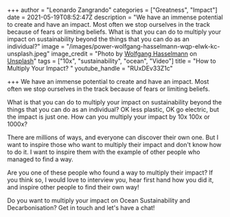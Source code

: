 +++
author = "Leonardo Zangrando"
categories = ["Greatness", "Impact"]
date = 2021-05-19T08:52:47Z
description = "We have an immense potential to create and have an impact. Most often we stop ourselves in the track because of fears or limiting beliefs.      What is that you can do to multiply your impact on sustainability beyond the things that you can do as an individual?"
image = "/images/power-wolfgang-hasselmann-wqp-elwk-kc-unsplash.jpeg"
image_credit = "Photo by [Wolfgang Hasselmann](https://unsplash.com/@wolfgang_hasselmann?utm_source=unsplash&utm_medium=referral&utm_content=creditCopyText) on [Unsplash](https://unsplash.com/s/photos/power?utm_source=unsplash&utm_medium=referral&utm_content=creditCopyText)"
tags = ["10x", "sustainability", "ocean", "Video"]
title = "How to Multiply Your Impact? "
youtube_handle = "RUxDEv33Z1c"

+++
We have an immense potential to create and have an impact. Most often we stop ourselves in the track because of fears or limiting beliefs.

What is that you can do to multiply your impact on sustainability beyond the things that you can do as an individual? OK less plastic, OK go electric, but the impact is just one. How can you multiply your impact by 10x 100x or 1000x?

There are millions of ways, and everyone can discover their own one. But I want to inspire those who want to multiply their impact and don't know how to do it. I want to inspire them with the example of other people who managed to find a way.

Are you one of these people who found a way to multiply their impact? If you think so, I would love to interview you, hear first hand how you did it, and inspire other people to find their own way!

Do you want to multiply your impact on Ocean Sustainability and Decarbonisation? Get in touch and let's have a chat!

